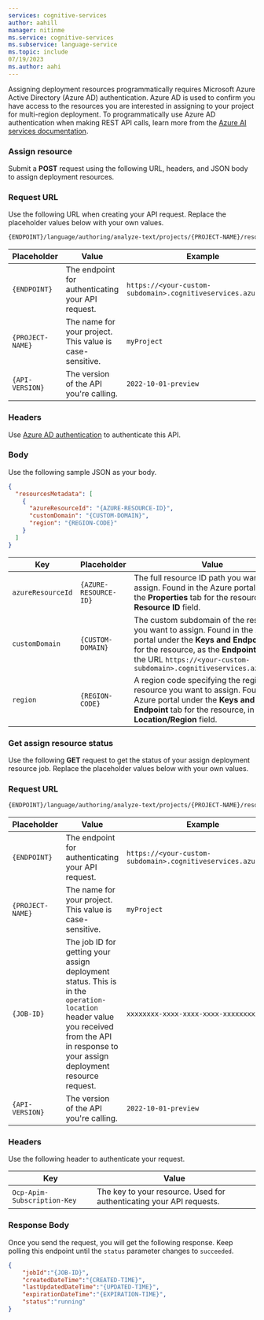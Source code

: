 ```yaml
---
services: cognitive-services
author: aahill
manager: nitinme
ms.service: cognitive-services
ms.subservice: language-service
ms.topic: include
07/19/2023
ms.author: aahi
---
```



Assigning deployment resources programmatically requires Microsoft Azure Active Directory (Azure AD) authentication. Azure AD is used to confirm you have access to the resources you are interested in assigning to your project for multi-region deployment. To programmatically use Azure AD authentication when making REST API calls, learn more from the [Azure AI services documentation](../../../../../authentication.md?source=docs&tabs=powershell&tryIt=true#authenticate-with-azure-active-directory).

### Assign resource 

Submit a **POST** request using the following URL, headers, and JSON body to assign deployment resources.

### Request URL

Use the following URL when creating your API request. Replace the placeholder values below with your own values. 

```rest
{ENDPOINT}/language/authoring/analyze-text/projects/{PROJECT-NAME}/resources/:assign?api-version={API-VERSION}
```

|Placeholder  |Value  | Example |
|---------|---------|---------|
|`{ENDPOINT}`     | The endpoint for authenticating your API request.   | `https://<your-custom-subdomain>.cognitiveservices.azure.com` |
|`{PROJECT-NAME}`     | The name for your project. This value is case-sensitive.   | `myProject` |
|`{API-VERSION}`     | The version of the API you're calling.  | `2022-10-01-preview` |

### Headers

Use [Azure AD authentication](../../../../../authentication.md#authenticate-with-azure-active-directory) to authenticate this API.

### Body

Use the following sample JSON as your body.

```json
{
  "resourcesMetadata": [
    {
      "azureResourceId": "{AZURE-RESOURCE-ID}",
      "customDomain": "{CUSTOM-DOMAIN}",
      "region": "{REGION-CODE}"
    }
  ]
}
```

|Key  |Placeholder  |Value  | Example |
|---------|---------|----------|--|
| `azureResourceId` | `{AZURE-RESOURCE-ID}` | The full resource ID path you want to assign. Found in the Azure portal under the **Properties** tab for the resource, in the **Resource ID** field. | `/subscriptions/d73a1925-0000-0000-0000-0000c5fe888e/resourceGroups/ContosoResourceGroup/providers/Microsoft.CognitiveServices/accounts/ContosoResource` |
| `customDomain` | `{CUSTOM-DOMAIN}` | The custom subdomain of the resource you want to assign. Found in the Azure portal under the **Keys and Endpoint** tab for the resource, as the **Endpoint** field in the URL `https://<your-custom-subdomain>.cognitiveservices.azure.com/` | `contosoresource`  |
| `region` | `{REGION-CODE}` |  A region code specifying the region of the resource you want to assign. Found in the Azure portal under the **Keys and Endpoint** tab for the resource, in the **Location/Region** field. |`eastus`|

### Get assign resource status

Use the following **GET** request to get the status of your assign deployment resource job. Replace the placeholder values below with your own values. 

### Request URL

```rest
{ENDPOINT}/language/authoring/analyze-text/projects/{PROJECT-NAME}/resources/assign/jobs/{JOB-ID}?api-version={API-VERSION}
```

|Placeholder  |Value  | Example |
|---------|---------|---------|
|`{ENDPOINT}`     | The endpoint for authenticating your API request.   | `https://<your-custom-subdomain>.cognitiveservices.azure.com` |
|`{PROJECT-NAME}`     | The name for your project. This value is case-sensitive.   | `myProject` |
|`{JOB-ID}`     | The job ID for getting your assign deployment status. This is in the `operation-location` header value you received from the API in response to your assign deployment resource request.  | `xxxxxxxx-xxxx-xxxx-xxxx-xxxxxxxxxxxxx` |
|`{API-VERSION}`     | The version of the API you're calling.  | `2022-10-01-preview` |


### Headers

Use the following header to authenticate your request. 

|Key|Value|
|--|--|
|`Ocp-Apim-Subscription-Key`| The key to your resource. Used for authenticating your API requests.|

### Response Body

Once you send the request, you will get the following response. Keep polling this endpoint until the `status` parameter changes to `succeeded`. 

```json
{
    "jobId":"{JOB-ID}",
    "createdDateTime":"{CREATED-TIME}",
    "lastUpdatedDateTime":"{UPDATED-TIME}",
    "expirationDateTime":"{EXPIRATION-TIME}",
    "status":"running"
}
```